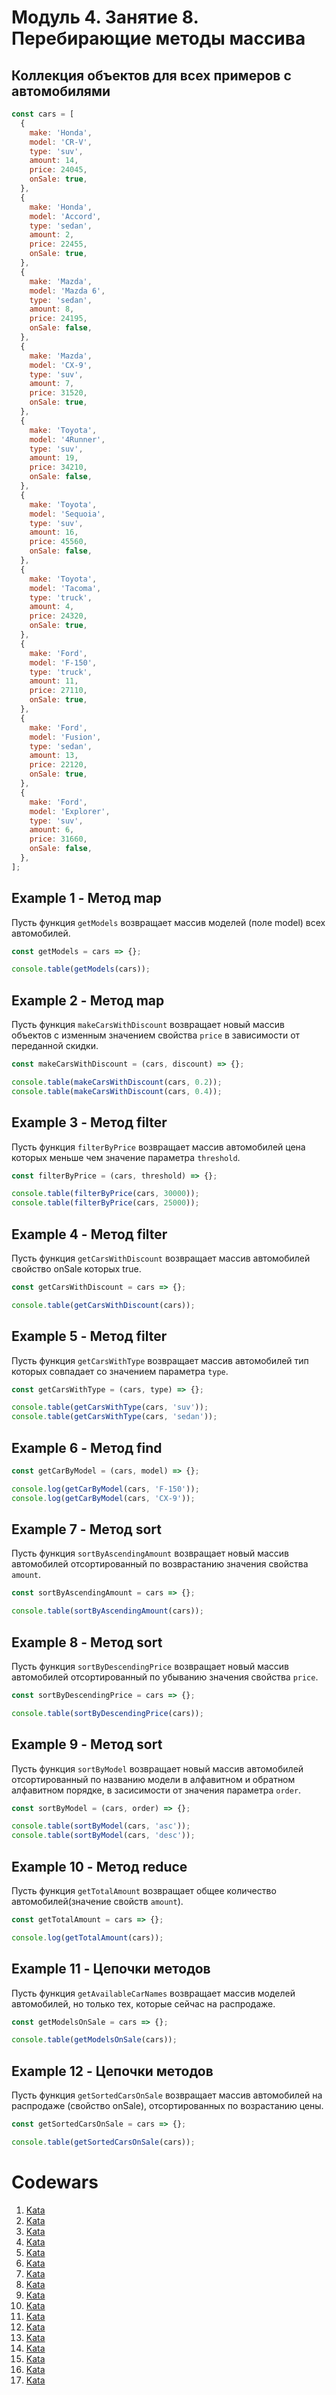 # Модуль 4. Занятие 8. Перебирающие методы массива

## Коллекция объектов для всех примеров с автомобилями

```js
const cars = [
  {
    make: 'Honda',
    model: 'CR-V',
    type: 'suv',
    amount: 14,
    price: 24045,
    onSale: true,
  },
  {
    make: 'Honda',
    model: 'Accord',
    type: 'sedan',
    amount: 2,
    price: 22455,
    onSale: true,
  },
  {
    make: 'Mazda',
    model: 'Mazda 6',
    type: 'sedan',
    amount: 8,
    price: 24195,
    onSale: false,
  },
  {
    make: 'Mazda',
    model: 'CX-9',
    type: 'suv',
    amount: 7,
    price: 31520,
    onSale: true,
  },
  {
    make: 'Toyota',
    model: '4Runner',
    type: 'suv',
    amount: 19,
    price: 34210,
    onSale: false,
  },
  {
    make: 'Toyota',
    model: 'Sequoia',
    type: 'suv',
    amount: 16,
    price: 45560,
    onSale: false,
  },
  {
    make: 'Toyota',
    model: 'Tacoma',
    type: 'truck',
    amount: 4,
    price: 24320,
    onSale: true,
  },
  {
    make: 'Ford',
    model: 'F-150',
    type: 'truck',
    amount: 11,
    price: 27110,
    onSale: true,
  },
  {
    make: 'Ford',
    model: 'Fusion',
    type: 'sedan',
    amount: 13,
    price: 22120,
    onSale: true,
  },
  {
    make: 'Ford',
    model: 'Explorer',
    type: 'suv',
    amount: 6,
    price: 31660,
    onSale: false,
  },
];
```

## Example 1 - Метод map

Пусть функция `getModels` возвращает массив моделей (поле model) всех
автомобилей.

```js
const getModels = cars => {};

console.table(getModels(cars));
```

## Example 2 - Метод map

Пусть функция `makeCarsWithDiscount` возвращает новый массив объектов с изменным
значением свойства `price` в зависимости от переданной скидки.

```js
const makeCarsWithDiscount = (cars, discount) => {};

console.table(makeCarsWithDiscount(cars, 0.2));
console.table(makeCarsWithDiscount(cars, 0.4));
```

## Example 3 - Метод filter

Пусть функция `filterByPrice` возвращает массив автомобилей цена которых меньше
чем значение параметра `threshold`.

```js
const filterByPrice = (cars, threshold) => {};

console.table(filterByPrice(cars, 30000));
console.table(filterByPrice(cars, 25000));
```

## Example 4 - Метод filter

Пусть функция `getCarsWithDiscount` возвращает массив автомобилей свойство
onSale которых true.

```js
const getCarsWithDiscount = cars => {};

console.table(getCarsWithDiscount(cars));
```

## Example 5 - Метод filter

Пусть функция `getCarsWithType` возвращает массив автомобилей тип которых
совпадает со значением параметра `type`.

```js
const getCarsWithType = (cars, type) => {};

console.table(getCarsWithType(cars, 'suv'));
console.table(getCarsWithType(cars, 'sedan'));
```

## Example 6 - Метод find

```js
const getCarByModel = (cars, model) => {};

console.log(getCarByModel(cars, 'F-150'));
console.log(getCarByModel(cars, 'CX-9'));
```

## Example 7 - Метод sort

Пусть функция `sortByAscendingAmount` возвращает новый массив автомобилей
отсортированный по возврастанию значения свойства `amount`.

```js
const sortByAscendingAmount = cars => {};

console.table(sortByAscendingAmount(cars));
```

## Example 8 - Метод sort

Пусть функция `sortByDescendingPrice` возвращает новый массив автомобилей
отсортированный по убыванию значения свойства `price`.

```js
const sortByDescendingPrice = cars => {};

console.table(sortByDescendingPrice(cars));
```

## Example 9 - Метод sort

Пусть функция `sortByModel` возвращает новый массив автомобилей отсортированный
по названию модели в алфавитном и обратном алфавитном порядке, в засисимости от
значения параметра `order`.

```js
const sortByModel = (cars, order) => {};

console.table(sortByModel(cars, 'asc'));
console.table(sortByModel(cars, 'desc'));
```

## Example 10 - Метод reduce

Пусть функция `getTotalAmount` возвращает общее количество автомобилей(значение
свойств `amount`).

```js
const getTotalAmount = cars => {};

console.log(getTotalAmount(cars));
```

## Example 11 - Цепочки методов

Пусть функция `getAvailableCarNames` возвращает массив моделей автомобилей, но
только тех, которые сейчас на распродаже.

```js
const getModelsOnSale = cars => {};

console.table(getModelsOnSale(cars));
```

## Example 12 - Цепочки методов

Пусть функция `getSortedCarsOnSale` возвращает массив автомобилей на распродаже
(свойство onSale), отсортированных по возрастанию цены.

```js
const getSortedCarsOnSale = cars => {};

console.table(getSortedCarsOnSale(cars));
```

# Codewars

1. [Kata](https://www.codewars.com/kata/5983cba828b2f1fd55000114)
1. [Kata](https://www.codewars.com/kata/5848565e273af816fb000449)
1. [Kata](https://www.codewars.com/kata/581e014b55f2c52bb00000f8)
1. [Kata](https://www.codewars.com/kata/59df2f8f08c6cec835000012)
1. [Kata](https://www.codewars.com/kata/5514e5b77e6b2f38e0000ca9)
1. [Kata](https://www.codewars.com/kata/5783ef69202c0ee4cb000265)
1. [Kata](https://www.codewars.com/kata/60cc93db4ab0ae0026761232)
1. [Kata](https://www.codewars.com/kata/513e08acc600c94f01000001)
1. [Kata](https://www.codewars.com/kata/55bf01e5a717a0d57e0000ec)
1. [Kata](https://www.codewars.com/kata/54b724efac3d5402db00065e)
1. [Kata](https://www.codewars.com/kata/5277c8a221e209d3f6000b56)
1. [Kata](https://www.codewars.com/kata/51e0007c1f9378fa810002a9)
1. [Kata](https://www.codewars.com/kata/556deca17c58da83c00002db)
1. [Kata](https://www.codewars.com/kata/54e6533c92449cc251001667)
1. [Kata](https://www.codewars.com/kata/5727bb0fe81185ae62000ae3)
1. [Kata](https://www.codewars.com/kata/534d2f5b5371ecf8d2000a08)
1. [Kata](https://www.codewars.com/kata/5266876b8f4bf2da9b000362)
